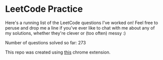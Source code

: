 # LeetCode Practice

Here's a running list of the LeetCode questions I've worked on! Feel free to peruse and drop me a line if you've ever like to chat with me about any of my solutions, whether they're clever or (too often) messy :)

Number of questions solved so far: 273

This repo was created using [this](https://github.com/QasimWani/LeetHub) chrome extension.

